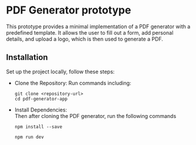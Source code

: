 # PDF Generator prototype

This prototype provides a minimal implementation of a PDF generator with a predefined template. It allows the user to fill out a form, add personal details, and upload a logo, which is then used to generate a PDF.

## Installation

Set up the project locally, follow these steps:

- Clone the Repository:
Run commands including:
        
     ```git clone <repository-url>```<br />
    ``` cd pdf-generator-app ```
- Install Dependencies:  
Then after cloning the PDF generator, run the following commands

    ```npm install --save```<br />

    ```npm run dev```
